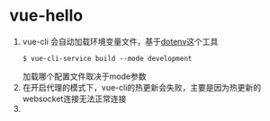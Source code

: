# vue-hello

1. vue-cli 会自动加载环境变量文件，基于[dotenv](https://github.com/motdotla/dotenv#rules)这个工具
    ```shell
    $ vue-cli-service build --mode development
    ```
    加载哪个配置文件取决于mode参数
2. 在开启代理的模式下，vue-cli的热更新会失败，主要是因为热更新的websocket连接无法正常连接
3. 
